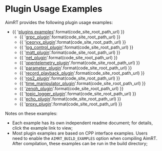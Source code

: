 # Plugin Usage Examples

AimRT provides the following plugin usage examples:

- {{ '[plugins examples]({}/src/examples/plugins)'.format(code_site_root_path_url) }}
  - {{ '[grpc_plugin]({}/src/examples/plugins/grpc_plugin)'.format(code_site_root_path_url) }}
  - {{ '[iceoryx_plugin]({}/src/examples/plugins/iceoryx_plugin)'.format(code_site_root_path_url) }}
  - {{ '[log_control_plugin]({}/src/examples/plugins/log_control_plugin)'.format(code_site_root_path_url) }}
  - {{ '[mqtt_plugin]({}/src/examples/plugins/mqtt_plugin)'.format(code_site_root_path_url) }}
  - {{ '[net_plugin]({}/src/examples/plugins/net_plugin)'.format(code_site_root_path_url) }}
  - {{ '[opentelemetry_plugin]({}/src/examples/plugins/opentelemetry_plugin)'.format(code_site_root_path_url) }}
  - {{ '[parameter_plugin]({}/src/examples/plugins/parameter_plugin)'.format(code_site_root_path_url) }}
  - {{ '[record_playback_plugin]({}/src/examples/plugins/record_playback_plugin)'.format(code_site_root_path_url) }}
  - {{ '[ros2_plugin]({}/src/examples/plugins/ros2_plugin)'.format(code_site_root_path_url) }}
  - {{ '[time_manipulator_plugin]({}/src/examples/plugins/time_manipulator_plugin)'.format(code_site_root_path_url) }}
  - {{ '[zenoh_plugin]({}/src/examples/plugins/zenoh_plugin)'.format(code_site_root_path_url) }}
  - {{ '[topic_logger_plugin]({}/src/examples/plugins/topic_logger_plugin)'.format(code_site_root_path_url) }}
  - {{ '[echo_plugin]({}/src/examples/plugins/echo_plugin)'.format(code_site_root_path_url) }}
  - {{ '[proxy_plugin]({}/src/examples/plugins/proxy_plugin)'.format(code_site_root_path_url) }}

Notes on these examples:
- Each example has its own independent readme document; for details, click the example link to view;
- Most plugin examples are based on CPP interface examples. Users need to enable the `AIMRT_BUILD_EXAMPLES` option when compiling AimRT. After compilation, these examples can be run in the build directory;